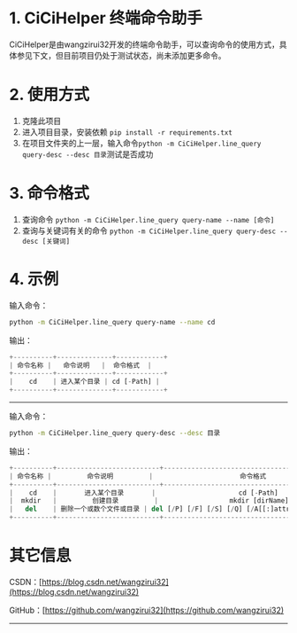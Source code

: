 # 1. CiCiHelper 终端命令助手
CiCiHelper是由wangzirui32开发的终端命令助手，可以查询命令的使用方式，具体参见下文，但目前项目仍处于测试状态，尚未添加更多命令。
# 2. 使用方式
1. 克隆此项目
2. 进入项目目录，安装依赖 `pip install -r requirements.txt`
3. 在项目文件夹的上一层，输入命令`python -m CiCiHelper.line_query query-desc --desc 目录`测试是否成功
# 3. 命令格式
1. 查询命令 `python -m CiCiHelper.line_query query-name --name [命令]`
2. 查询与关键词有关的命令 `python -m CiCiHelper.line_query query-desc --desc [关键词]`
# 4. 示例
输入命令：
```bash
python -m CiCiHelper.line_query query-name --name cd
```
输出：
```py
+----------+--------------+------------+
| 命令名称 |   命令说明   |  命令格式  |
+----------+--------------+------------+
|    cd    | 进入某个目录 | cd [-Path] |
+----------+--------------+------------+
```
***
输入命令：
```bash
python -m CiCiHelper.line_query query-desc --desc 目录
```
输出：
```py
+----------+--------------------------+---------------------------------------------------+
| 命令名称 |         命令说明         |                      命令格式                     |
+----------+--------------------------+---------------------------------------------------+
|    cd    |       进入某个目录       |                     cd [-Path]                    |
|  mkdir   |         创建目录         |                  mkdir [dirName]                  |
|   del    | 删除一个或数个文件或目录 | del [/P] [/F] [/S] [/Q] [/A[[:]attributes]] names |
+----------+--------------------------+---------------------------------------------------+
```
# 其它信息
CSDN：[https://blog.csdn.net/wangzirui32](https://blog.csdn.net/wangzirui32)

GitHub：[https://github.com/wangzirui32](https://github.com/wangzirui32)
***